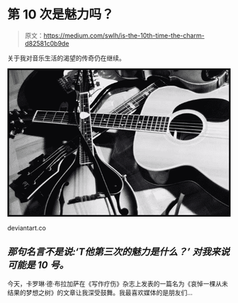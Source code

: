 # 第 10 次是魅力吗？

> 原文：<https://medium.com/swlh/is-the-10th-time-the-charm-d82581c0b9de>

关于我对音乐生活的渴望的传奇仍在继续。

![](img/104640ca76ac39ed87351b3e5cfc0bda.png)

deviantart.co

## *那句名言不是说:‘T****他第三次的魅力是什么？’*** *对我来说可能是 10 号。*

今天，卡罗琳·德·布拉加萨在《写作疗伤》杂志上发表的一篇名为《哀悼一棵从未结果的梦想之树》的文章让我深受鼓舞。我最喜欢媒体的是朋友们…
